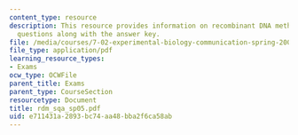 ```yaml
---
content_type: resource
description: This resource provides information on recombinant DNA methods exam study
  questions along with the answer key.
file: /media/courses/7-02-experimental-biology-communication-spring-2005/e711431a2893bc74aa48bba2f6ca58ab_rdm_sqa_sp05.pdf
file_type: application/pdf
learning_resource_types:
- Exams
ocw_type: OCWFile
parent_title: Exams
parent_type: CourseSection
resourcetype: Document
title: rdm_sqa_sp05.pdf
uid: e711431a-2893-bc74-aa48-bba2f6ca58ab
---
```

